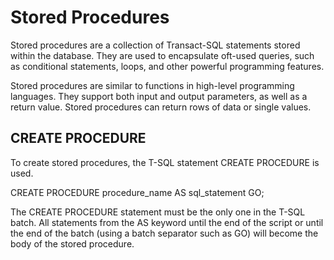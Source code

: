 # Stored Procedures

Stored procedures are a collection of Transact-SQL statements stored within the database. They are used to encapsulate oft-used queries, such as conditional statements, loops, and other powerful programming features.

Stored procedures are similar to functions in high-level programming languages. They support both input and output parameters, as well as a return value. Stored procedures can return rows of data or single values.

## CREATE PROCEDURE 

To create stored procedures, the T-SQL statement CREATE PROCEDURE is used.

CREATE PROCEDURE procedure_name
AS
sql_statement
GO;


The CREATE PROCEDURE statement must be the only one in the T-SQL batch. All statements from the AS keyword until the end of the script or until the end of the batch (using a batch separator such as GO) will become the body of the stored procedure.
